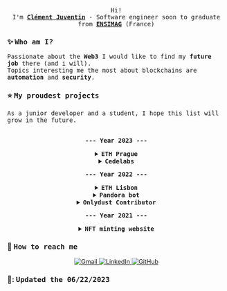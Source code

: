 <p align="center">
  <br>
  <samp> Hi! 
    <br>
    I'm 
    <b>
      <a rel="nofollow noopener noreferrer" target="_blank" href="https://www.linkedin.com/in/cl%C3%A9ment-juventin-ab81841a3/">Clément Juventin</a>
    </b> - Software engineer soon to graduate from 
    <b>
    <a rel="nofollow noopener noreferrer" target="_blank" href="https://ensimag.grenoble-inp.fr/">ENSIMAG</a>
    </b>(France) </br>
  </samp>
</p>

### :sparkles: <samp> Who am I? </samp>
<samp>
    Passionate about the <b>Web3</b> I would like to find my <b>future job</b> there (and i will).</br>
    Topics interesting me the most about blockchains are <b>automation</b> and <b>security</b>.
</samp> <br/>

### :star: <samp> My proudest projects </samp>
<samp>
    As a junior developer and a student, I hope this list will grow in the future. <br/>
</samp>
</br>
<p align="center">
  <samp><b>--- Year 2023 ---</b></samp>
   <details align="center">
    <summary>
      <b>
        <samp>ETH Prague</samp>
      </b>
    </summary>
    <samp>
      <b><a href="https://ethprague.com/">ETH Prague</a></b> was a superb Hackathon.
      I worked on designing the smart contract and integrating TheGraph's technology. Unfortunately, we're leaving without a jury citation, but this hackathon was an incredible human experience and I             learned a lot, so for me, it was a real success.<br/>
      See all my hackathons projects <a href="https://github.com/clementjuventin/Hackathon-Projects">here</a>.
      </samp>
  </details>
  <details align="center">
    <summary>
      <b>
        <samp>Cedelabs</samp>
      </b>
    </summary>
    <samp>
      I joined the Paris-based startup <a href="https://cedelabs.io/">Cedelabs</a> as an intern full-stack developer. <br/>
      For me, this job is an opportunity to get my feet firmly planted in the WEB3 ecosystem. I also intend to acquire a range of cross-disciplinary skills before specializing in a particular field.
      </samp>
  </details>
</p>
<p align="center">
  <samp><b>--- Year 2022 ---</b></samp>
  <details align="center">
    <summary>
      <b>
        <samp>ETH Lisbon </samp>
      </b>
    </summary>
    <samp>
      <b><a href="https://www.ethlisbon.org/">ETH Lisbon</a></b> was an Hackathon organized by the <b><a href="https://www.ethereum.org/">Ethereum Foundation</a></b> in Lisbon.<br/>
      I was part of a team of 4 people working on <b>SafeCheck</b>, a security tool to simulate transactions and study smart contracts.<br/> 
      We won the <b>Main stage</b> (for being in the top 10 projects), the <b>honorable mention</b> from <b><a href="https://metamask.io/">Metamask</a></b> and the second place for the best use of <b>computation over data</b> from <b><a href="https://filecoin.io/">Filecoin</a></b> and <b><a href="https://ipfs.tech/">IPFS</a></b>.<br/>
      See all my hackathons projects <a href="https://github.com/clementjuventin/Hackathon-Projects">here</a>.
      </samp>
  </details>
  <details align="center">
    <summary>
      <b>
        <samp>Pandora bot</samp>
      </b>
    </summary>
    <samp>
    <b>Pandora bot</b> was an automation tool for the <b><a href="https://aptoslabs.com/">Aptos</a></b> blockchain.<br/>
    It was made in Golang. It could transfer, mint, list, or unlist tokens automatically.<br/>
  </samp>
  </details>
  <details align="center">
    <summary>
      <b>
        <samp>Onlydust Contributor</samp>
      </b>
    </summary>
    <samp>
    I contributed on the <b><a href="https://www.onlydust.xyz/">Onlydust</a></b> platform to develop the tools available on the <b><a href="https://starknet.io/">Starknet</a></b> ecosystem.<br/>
  </samp>
  </details>
</p>
<p align="center">
  <samp><b>--- Year 2021 ---</b></samp>
  <details align="center">
    <summary>
      <b>
        <samp>NFT minting website</samp>
      </b>
    </summary>
    <samp>
    I built everything needed to mint NFTS from a website.<br/>
    Here is the repository:<br/>
    - <a href="https://github.com/clementjuventin/NFT-Minting-Website-x-Smart-contract">NFT minting website (Deleted)</a><br/>
  </samp>
  </details>
</p>

### :clap: <samp> How to reach me </samp>
<p align="center">
<a href="mailto:clementjuventin@gmail.com">
    <img img src="https://img.shields.io/badge/gmail-%23EA4335.svg?style=plastic&logo=gmail&logoColor=white" alt="Gmail"/>
  </a>
    <a href="https://www.linkedin.com/in/cl%C3%A9ment-juventin-ab81841a3/">
    <img src="https://img.shields.io/badge/linkedin-%230A66C2.svg?style=plastic&logo=linkedin&logoColor=white" alt="LinkedIn" />
  </a>
    <a href="https://github.com/clementjuventin">
    <img src="https://img.shields.io/badge/github-%23181717.svg?style=plastic&logo=github&logoColor=white" alt="GitHub" />
  </a>
</p>

### 📸: <samp> Updated the 06/22/2023 </samp>
